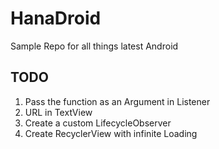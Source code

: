 # HanaDroid

Sample Repo for all things latest Android

## TODO

1. Pass the function as an Argument in Listener
2. URL in TextView
3. Create a custom LifecycleObserver
4. Create RecyclerView with infinite Loading